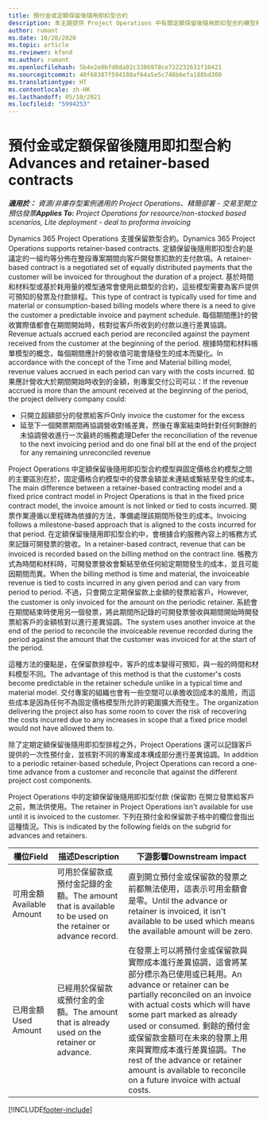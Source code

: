```yaml
---
title: 預付金或定額保留後隨用即扣型合約
description: 本主題提供 Project Operations 中有關定額保留後隨用即扣型合約模型和預付金的資訊。
author: rumant
ms.date: 10/20/2020
ms.topic: article
ms.reviewer: kfend
ms.author: rumant
ms.openlocfilehash: 5b4e2e0bfd0da02c3386978ce732232631f10421
ms.sourcegitcommit: 40f68387f594180af64a5e5c748b6efa188bd300
ms.translationtype: HT
ms.contentlocale: zh-HK
ms.lasthandoff: 05/10/2021
ms.locfileid: "5994253"
---
```

# <a name="advances-and-retainer-based-contracts"></a><span data-ttu-id="87f46-103">預付金或定額保留後隨用即扣型合約</span><span class="sxs-lookup"><span data-stu-id="87f46-103">Advances and retainer-based contracts</span></span>


<span data-ttu-id="87f46-104">_**適用於：** 資源/非庫存型案例適用的 Project Operations、精簡部署 - 交易至開立預估發票_</span><span class="sxs-lookup"><span data-stu-id="87f46-104">_**Applies To:** Project Operations for resource/non-stocked based scenarios, Lite deployment - deal to proforma invoicing_</span></span>

<span data-ttu-id="87f46-105">Dynamics 365 Project Operations 支援保留款型合約。</span><span class="sxs-lookup"><span data-stu-id="87f46-105">Dynamics 365 Project Operations supports retainer-based contracts.</span></span> <span data-ttu-id="87f46-106">定額保留後隨用即扣型合約是議定的一組均等分佈在整段專案期間向客戶開發票扣款的支付款項。</span><span class="sxs-lookup"><span data-stu-id="87f46-106">A retainer-based contract is a negotiated set of equally distributed payments that the customer will be invoiced for throughout the duration of a project.</span></span> <span data-ttu-id="87f46-107">基於時間和材料型或基於耗用量的模型通常會使用此類型的合約，這些模型需要為客戶提供可預知的發票及付款排程。</span><span class="sxs-lookup"><span data-stu-id="87f46-107">This type of contract is typically used for time and material or consumption-based billing models where there is a need to give the customer a predictable invoice and payment schedule.</span></span> <span data-ttu-id="87f46-108">每個期間應計的營收實際值都會在期間開始時，核對從客戶所收到的付款以進行差異協調。</span><span class="sxs-lookup"><span data-stu-id="87f46-108">Revenue actuals accrued each period are reconciled against the payment received from the customer at the beginning of the period.</span></span> <span data-ttu-id="87f46-109">根據時間和材料帳單模型的概念，每個期間應計的營收值可能會隨發生的成本而變化。</span><span class="sxs-lookup"><span data-stu-id="87f46-109">In accordance with the concept of the Time and Material billing model, revenue values accrued in each period can vary with the costs incurred.</span></span> <span data-ttu-id="87f46-110">如果應計營收大於期間開始時收到的金額，則專案交付公司可以：</span><span class="sxs-lookup"><span data-stu-id="87f46-110">If the revenue accrued is more than the amount received at the beginning of the period, the project delivery company could:</span></span>

- <span data-ttu-id="87f46-111">只開立超額部分的發票給客戶</span><span class="sxs-lookup"><span data-stu-id="87f46-111">Only invoice the customer for the excess</span></span> 
- <span data-ttu-id="87f46-112">延至下一個開票期間再協調營收對帳差異，然後在專案結束時針對任何剩餘的未協調營收進行一次最終的帳務處理</span><span class="sxs-lookup"><span data-stu-id="87f46-112">Defer the reconciliation of the revenue to the next invoicing period and do one final bill at the end of the project for any remaining unreconciled revenue</span></span>

<span data-ttu-id="87f46-113">Project Operations 中定額保留後隨用即扣型合約模型與固定價格合約模型之間的主要區別在於，固定價格合約模型中的發票金額並未連結或繫結至發生的成本。</span><span class="sxs-lookup"><span data-stu-id="87f46-113">The main difference between a retainer-based contracting model and a fixed price contract model in Project Operations is that in the fixed price contract model, the invoice amount is not linked or tied to costs incurred.</span></span> <span data-ttu-id="87f46-114">開票作業遵循以里程碑為依據的方法，準備處理該期間所發生的成本。</span><span class="sxs-lookup"><span data-stu-id="87f46-114">Invoicing follows a milestone-based approach that is aligned to the costs incurred for that period.</span></span> <span data-ttu-id="87f46-115">在定額保留後隨用即扣型合約中，會根據合約服務內容上的帳務方式來記錄可開發票的營收。</span><span class="sxs-lookup"><span data-stu-id="87f46-115">In a retainer-based contract, revenue that can be invoiced is recorded based on the billing method on the contract line.</span></span> <span data-ttu-id="87f46-116">帳務方式為時間和材料時，可開發票營收會繫結至依任何給定期間發生的成本，並且可能因期間而異。</span><span class="sxs-lookup"><span data-stu-id="87f46-116">When the billing method is time and material, the invoiceable revenue is tied to costs incurred in any given period and can vary from period to period.</span></span> <span data-ttu-id="87f46-117">不過，只會開立定期保留款上金額的發票給客戶。</span><span class="sxs-lookup"><span data-stu-id="87f46-117">However, the customer is only invoiced for the amount on the periodic retainer.</span></span> <span data-ttu-id="87f46-118">系統會在期間結束時使用另一個發票，將此期間所記錄的可開發票營收與期間開始時開發票給客戶的金額核對以進行差異協調。</span><span class="sxs-lookup"><span data-stu-id="87f46-118">The system uses another invoice at the end of the period to reconcile the invoiceable revenue recorded during the period against the amount that the customer was invoiced for at the start of the period.</span></span>

<span data-ttu-id="87f46-119">這種方法的優點是，在保留款排程中，客戶的成本變得可預知，與一般的時間和材料模型不同。</span><span class="sxs-lookup"><span data-stu-id="87f46-119">The advantage of this method is that the customer's costs become predictable in the retainer schedule unlike in a typical time and material model.</span></span> <span data-ttu-id="87f46-120">交付專案的組織也會有一些空間可以承擔收回成本的風險，而這些成本是因為任何不為固定價格模型所允許的範圍擴大而發生。</span><span class="sxs-lookup"><span data-stu-id="87f46-120">The organization delivering the project also has some room to cover the risk of recovering the costs incurred due to any increases in scope that a fixed price model would not have allowed them to.</span></span>

<span data-ttu-id="87f46-121">除了定期定額保留後隨用即扣型排程之外，Project Operations 還可以記錄客戶提供的一次性預付金，並核對不同的專案成本構成部分進行差異協調。</span><span class="sxs-lookup"><span data-stu-id="87f46-121">In addition to a periodic retainer-based schedule, Project Operations can record a one-time advance from a customer and reconcile that against the different project cost components.</span></span>

<span data-ttu-id="87f46-122">Project Operations 中的定額保留後隨用即扣型付款 (保留款) 在開立發票給客戶之前，無法供使用。</span><span class="sxs-lookup"><span data-stu-id="87f46-122">The retainer in Project Operations isn't available for use until it is invoiced to the customer.</span></span> <span data-ttu-id="87f46-123">下列在預付金和保留款子格中的欄位會指出這種情況。</span><span class="sxs-lookup"><span data-stu-id="87f46-123">This is indicated by the following fields on the subgrid for advances and retainers.</span></span>

| <span data-ttu-id="87f46-124">欄位</span><span class="sxs-lookup"><span data-stu-id="87f46-124">Field</span></span> | <span data-ttu-id="87f46-125">描述</span><span class="sxs-lookup"><span data-stu-id="87f46-125">Description</span></span> | <span data-ttu-id="87f46-126">下游影響</span><span class="sxs-lookup"><span data-stu-id="87f46-126">Downstream impact</span></span> |
| --- | --- | --- |
| <span data-ttu-id="87f46-127">可用金額</span><span class="sxs-lookup"><span data-stu-id="87f46-127">Available Amount</span></span> | <span data-ttu-id="87f46-128">可用於保留款或預付金記錄的金額。</span><span class="sxs-lookup"><span data-stu-id="87f46-128">The amount that is available to be used on the retainer or advance record.</span></span> | <span data-ttu-id="87f46-129">直到開立預付金或保留款的發票之前都無法使用，這表示可用金額會是零。</span><span class="sxs-lookup"><span data-stu-id="87f46-129">Until the advance or retainer is invoiced, it isn't available to be used which means the available amount will be zero.</span></span> |
| <span data-ttu-id="87f46-130">已用金額</span><span class="sxs-lookup"><span data-stu-id="87f46-130">Used Amount</span></span> | <span data-ttu-id="87f46-131">已經用於保留款或預付金的金額。</span><span class="sxs-lookup"><span data-stu-id="87f46-131">The amount that is already used on the retainer or advance.</span></span> | <span data-ttu-id="87f46-132">在發票上可以將預付金或保留款與實際成本進行差異協調，這會將某部分標示為已使用或已耗用。</span><span class="sxs-lookup"><span data-stu-id="87f46-132">An advance or retainer can be partially reconciled on an invoice with actual costs which will have some part marked as already used or consumed.</span></span> <span data-ttu-id="87f46-133">剩餘的預付金或保留款金額可在未來的發票上用來與實際成本進行差異協調。</span><span class="sxs-lookup"><span data-stu-id="87f46-133">The rest of the advance or retainer amount is available to reconcile on a future invoice with actual costs.</span></span> |


[!INCLUDE[footer-include](../../includes/footer-banner.md)]